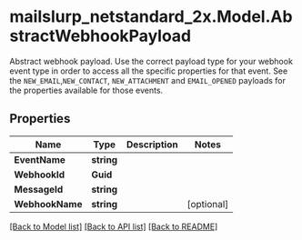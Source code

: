 # mailslurp_netstandard_2x.Model.AbstractWebhookPayload
Abstract webhook payload. Use the correct payload type for your webhook event type in order to access all the specific properties for that event. See the `NEW_EMAIL`,`NEW_CONTACT`, `NEW_ATTACHMENT` and `EMAIL_OPENED` payloads for the properties available for those events.

## Properties

Name | Type | Description | Notes
------------ | ------------- | ------------- | -------------
**EventName** | **string** |  | 
**WebhookId** | **Guid** |  | 
**MessageId** | **string** |  | 
**WebhookName** | **string** |  | [optional] 

[[Back to Model list]](../README#documentation-for-models) [[Back to API list]](../README#documentation-for-api-endpoints) [[Back to README]](../README)

